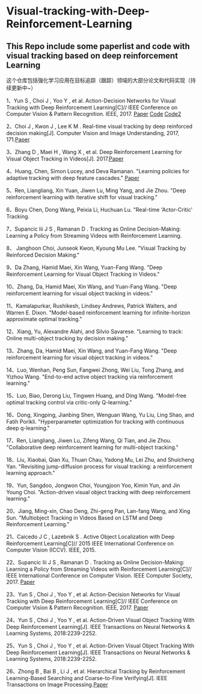# Visual-tracking-with-Deep-Reinforcement-Learning
## This Repo include some paperlist and code with visual tracking based on deep reinforcement Learning

这个仓库包括强化学习应用在目标追踪（跟踪）领域的大部分论文和代码实现（持续更新中~）

1、Yun S , Choi J , Yoo Y , et al. Action-Decision Networks for Visual Tracking with Deep Reinforcement Learning[C]// IEEE Conference on Computer Vision & Pattern Recognition. IEEE, 2017. [Paper](https://www.researchgate.net/profile/Sangdoo_Yun/publication/319164402_Action-Decision_Networks_for_Visual_Tracking_with_Deep_Reinforcement_Learning/links/59967a6a458515017ea77dd2/Action-Decision-Networks-for-Visual-Tracking-with-Deep-Reinforcement-Learning.pdf) [Code](https://github.com/hellbell/ADNet) [Code2](https://github.com/aseuteurideu/ADNet_pytorch)

2、Choi J , Kwon J , Lee K M . Real-time visual tracking by deep reinforced decision making[J]. Computer Vision and Image Understanding, 2017, 171.[Paper](https://arxiv.org/pdf/1702.06291.pdf)

3、Zhang D , Maei H , Wang X , et al. Deep Reinforcement Learning for Visual Object Tracking in Videos[J]. 2017.[Paper](https://arxiv.org/abs/1701.08936) 

4、Huang, Chen, Simon Lucey, and Deva Ramanan. "Learning policies for adaptive tracking with deep feature cascades." [Paper]()

5、Ren, Liangliang, Xin Yuan, Jiwen Lu, Ming Yang, and Jie Zhou. "Deep reinforcement learning with iterative shift for visual tracking." 

6、Boyu Chen, Dong Wang, Peixia Li, Huchuan Lu. "Real-time 'Actor-Critic' Tracking.

7、Supancic Iii J S , Ramanan D . Tracking as Online Decision-Making: Learning a Policy from Streaming Videos with Reinforcement Learning.

8、 Janghoon Choi, Junseok Kwon, Kyoung Mu Lee. "Visual Tracking by Reinforced Decision Making."

9、Da Zhang, Hamid Maei, Xin Wang, Yuan-Fang Wang. "Deep Reinforcement Learning for Visual Object Tracking in Videos." 

10、Zhang, Da, Hamid Maei, Xin Wang, and Yuan-Fang Wang. "Deep reinforcement learning for visual object tracking in videos."

11、Kamalapurkar, Rushikesh, Lindsey Andrews, Patrick Walters, and Warren E. Dixon. "Model-based reinforcement learning for infinite-horizon approximate optimal tracking." 

12、Xiang, Yu, Alexandre Alahi, and Silvio Savarese. "Learning to track: Online multi-object tracking by decision making."

13、Zhang, Da, Hamid Maei, Xin Wang, and Yuan-Fang Wang. "Deep reinforcement learning for visual object tracking in videos." 

14、Luo, Wenhan, Peng Sun, Fangwei Zhong, Wei Liu, Tong Zhang, and Yizhou Wang. "End-to-end active object tracking via reinforcement learning." 

15、Luo, Biao, Derong Liu, Tingwen Huang, and Ding Wang. "Model-free optimal tracking control via critic-only Q-learning." 

16、Dong, Xingping, Jianbing Shen, Wenguan Wang, Yu Liu, Ling Shao, and Fatih Porikli. "Hyperparameter optimization for tracking with continuous deep q-learning." 

17、Ren, Liangliang, Jiwen Lu, Zifeng Wang, Qi Tian, and Jie Zhou. "Collaborative deep reinforcement learning for multi-object tracking." 

18、Liu, Xiaobai, Qian Xu, Thuan Chau, Yadong Mu, Lei Zhu, and Shuicheng Yan. "Revisiting jump-diffusion process for visual tracking: a reinforcement learning approach."

19、Yun, Sangdoo, Jongwon Choi, Youngjoon Yoo, Kimin Yun, and Jin Young Choi. "Action-driven visual object tracking with deep reinforcement learning."

20、Jiang, Ming-xin, Chao Deng, Zhi-geng Pan, Lan-fang Wang, and Xing Sun. "Multiobject Tracking in Videos Based on LSTM and Deep Reinforcement Learning." 

21、Caicedo J C , Lazebnik S . Active Object Localization with Deep Reinforcement Learning[C]// 2015 IEEE International Conference on Computer Vision (ICCV). IEEE, 2015.

22、Supancic Iii J S , Ramanan D . Tracking as Online Decision-Making: Learning a Policy from Streaming Videos with Reinforcement Learning[C]// IEEE International Conference on Computer Vision. IEEE Computer Society, 2017. [Paper](http://arxiv.org/abs/1707.04991)

23、Yun S , Choi J , Yoo Y , et al. Action-Decision Networks for Visual Tracking with Deep Reinforcement Learning[C]// IEEE Conference on Computer Vision & Pattern Recognition. IEEE, 2017. [Paper](https://www.researchgate.net/profile/Sangdoo_Yun/publication/319164402_Action-Decision_Networks_for_Visual_Tracking_with_Deep_Reinforcement_Learning/links/59967a6a458515017ea77dd2/Action-Decision-Networks-for-Visual-Tracking-with-Deep-Reinforcement-Learning.pdf)

24、Yun S , Choi J , Yoo Y , et al. Action-Driven Visual Object Tracking With Deep Reinforcement Learning[J]. IEEE Transactions on Neural Networks & Learning Systems, 2018:2239-2252.

25、Yun S , Choi J , Yoo Y , et al. Action-Driven Visual Object Tracking With Deep Reinforcement Learning[J]. IEEE Transactions on Neural Networks & Learning Systems, 2018:2239-2252.

26、Zhong B , Bai B , Li J , et al. Hierarchical Tracking by Reinforcement Learning-Based Searching and Coarse-to-Fine Verifying[J]. IEEE Transactions on Image Processing.[Paper](http://ieeexplore.ieee.org/document/8561254)

